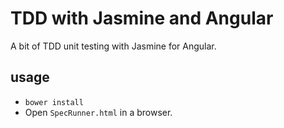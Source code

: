 # TDD with Jasmine and Angular

A bit of TDD unit testing with Jasmine for Angular.

## usage

* `bower install`
* Open `SpecRunner.html` in a browser.
